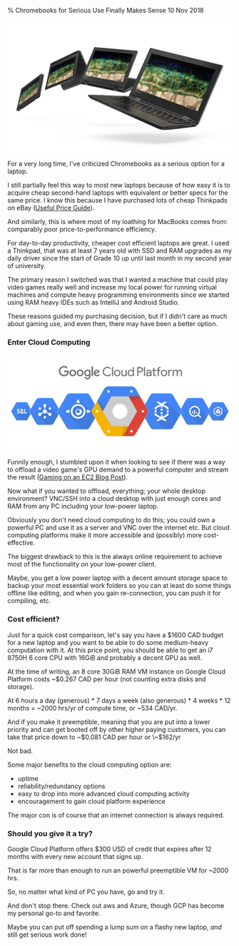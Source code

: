 % Chromebooks for Serious Use Finally Makes Sense
10 Nov 2018

![](./images/chromebook.jpg)

For a very long time, I've criticized Chromebooks as a serious option for a laptop.

I still partially feel this way to most new laptops because of how easy it is to acquire cheap second-hand laptops with equivalent or better specs for the same price. I know this because I have purchased lots of cheap Thinkpads on eBay ([Useful Price Guide](https://www.truefla.me/free-stuff/used-thinkpad-buyers-guide)).

And similarly, this is where most of my loathing for MacBooks comes from: comparably poor price-to-performance efficiency.

For day-to-day productivity, cheaper cost efficient laptops are great. I used a  Thinkpad, that was at least 7 years old with SSD and RAM upgrades as my daily driver since the start of Grade 10 up until last month in my second year of university.

The primary reason I switched was that I wanted a machine that could play video games really well and increase my local power for running virtual machines and compute heavy programming environments since we started using RAM heavy IDEs such as IntelliJ and Android Studio.

These reasons guided my purchasing decision, but if I didn't care as much about gaming use, and even then, there may have been a better option.

### Enter Cloud Computing

### ![](./images/gcp.png)

Funnily enough, I stumbled upon it when looking to see if there was a way to offload a video game's GPU demand to a powerful computer and stream the result ([Gaming on an EC2 Blog Post](https://nexus.vert.gg/gaming-on-amazon-s-ec2-83b178f47a34)).

Now what if you wanted to offload, everything; your whole desktop environment? VNC/SSH into a cloud desktop with just enough cores and RAM from any PC including your low-power laptop.

Obviously you don't need cloud computing to do this; you could own a powerful PC and use it as a server and VNC over the internet etc. But cloud computing platforms make it more accessible and (possibly) more cost-effective.

The biggest drawback to this is the always online requirement to achieve most of the functionality on your low-power client.

Maybe, you get a low power laptop with a decent amount storage space to backup your most essential work folders so you can at least do some things offline like editing, and when you gain re-connection, you can push it for compiling, etc.

### Cost efficient?

Just for a quick cost comparison, let's say you have a $1600 CAD budget for a new laptop and you want to be able to do some medium-heavy computation with it. At this price point, you should be able to get an i7 8750H 6 core CPU with 16GiB and probably a decent GPU as well.

At the time of writing, an 8 core 30GiB RAM VM instance on Google Cloud Platform costs \~$0.267 CAD per hour (not counting extra disks and storage).

At 6 hours a day (generous) * 7 days a week (also generous) * 4 weeks * 12 months = \~2000 hrs/yr of compute time, or \~534 CAD/yr.

And if you make it preemptible, meaning that you are put into a lower priority and can get booted off by other higher paying customers, you can take that price down to \~$0.081 CAD per hour or \~$162/yr

Not bad.

Some major benefits to the cloud computing option are:

* uptime
* reliability/redundancy options
* easy to drop into more advanced cloud computing activity
* encouragement to gain cloud platform experience

The major con is of course that an internet connection is always required.

### Should you give it a try?

Google Cloud Platform offers $300 USD of credit that expires after 12 months with every new account that signs up.

That is far more than enough to run an powerful preemptible VM for ~2000 hrs.

So, no matter what kind of PC you have, go and try it.

And don't stop there. Check out aws and Azure, though GCP has become my personal go-to and favorite.

Maybe you can put off spending a lump sum on a flashy new laptop, _and_ still get serious work done!
